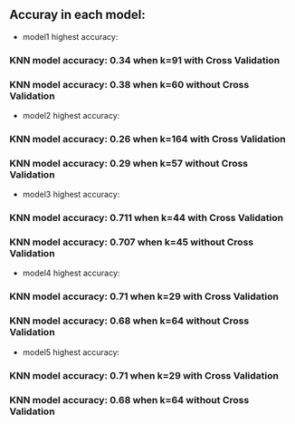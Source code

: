 ## Accuray in each model:

* model1 highest accuracy:
### KNN model accuracy: 0.34 when k=91 with Cross Validation
### KNN model accuracy: 0.38 when k=60 without Cross Validation

* model2 highest accuracy:
### KNN model accuracy: 0.26 when k=164 with Cross Validation
### KNN model accuracy: 0.29 when k=57 without Cross Validation

* model3 highest accuracy:
### KNN model accuracy: 0.711 when k=44 with Cross Validation
### KNN model accuracy: 0.707 when k=45 without Cross Validation

* model4 highest accuracy:
### KNN model accuracy: 0.71 when k=29 with Cross Validation
### KNN model accuracy: 0.68 when k=64 without Cross Validation

* model5 highest accuracy:
### KNN model accuracy: 0.71 when k=29 with Cross Validation
### KNN model accuracy: 0.68 when k=64 without Cross Validation